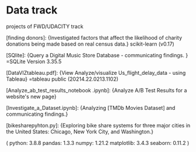 # Data track 
projects of FWD/UDACITY track


[finding donors]:
{Investigated factors that affect the likelihood of charity donations being made based on real census data.}
scikit-learn (v0.17)

[SQlite]:
{Query a Digital Music Store Database - communicating findings. }
=SQLite Version 3.35.5

[DataVIZtableau.pdf]:
{View Analyze/visualize Us_flight_delay_data - using Tableau}
=tableau public (20214.22.0213.1102)

[Analyze_ab_test_results_notebook .ipynb]:
{Analyze A/B Test Results for a website's new page}

[Investigate_a_Dataset.ipynb]:
{Analyzing [TMDb Movies Dataset] and communicating findings.}

[bikesharepyhton.py]:
{Exploring bike share systems for three major cities in the United States: Chicago, New York City, and Washington.}


(
python: 3.8.8
pandas: 1.3.3
numpy: 1.21.2
matplotlib: 3.4.3
seaborn: 0.11.2
)
